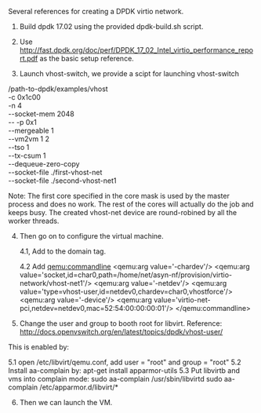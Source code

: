 Several references for creating a DPDK virtio network.

1. Build dpdk 17.02 using the provided dpdk-build.sh script.

2. Use http://fast.dpdk.org/doc/perf/DPDK_17_02_Intel_virtio_performance_report.pdf as the basic setup reference.

3. Launch vhost-switch, we provide a scipt for launching vhost-switch

 /path-to-dpdk/examples/vhost \
 -c 0x1c00 \
 -n 4 \
 --socket-mem 2048 \
 -- -p 0x1 \
 --mergeable 1 \
 --vm2vm 1 2 \
 --tso 1 \
 --tx-csum 1 \
 --dequeue-zero-copy \
 --socket-file ./first-vhost-net \
 --socket-file ./second-vhost-net1

Note: The first core specified in the core mask is used by the master process and does no work.
The rest of the cores will actually do the job and keeps busy. The created vhost-net device are
round-robined by all the worker threads.

4. Then go on to configure the virtual machine.

   4.1, Add <domain type='kvm' xmlns:qemu='http://libvirt.org/schemas/domain/qemu/1.0'>
   to the domain tag.

   4.2 Add
<qemu:commandline>
  <qemu:arg value='-chardev'/>
  <qemu:arg value='socket,id=char0,path=/home/net/asyn-nf/provision/virtio-network/vhost-net1'/>
  <qemu:arg value='-netdev'/>
  <qemu:arg value='type=vhost-user,id=netdev0,chardev=char0,vhostforce'/>
  <qemu:arg value='-device'/>
  <qemu:arg value='virtio-net-pci,netdev=netdev0,mac=52:54:00:00:00:01'/>
</qemu:commandline>

5. Change the user and group to booth root for libvirt.
Reference: http://docs.openvswitch.org/en/latest/topics/dpdk/vhost-user/

This is enabled by:

   5.1 open /etc/libvirt/qemu.conf, add user = "root" and  group = "root"
   5.2 Install aa-complain by: apt-get install apparmor-utils
   5.3 Put libvirtb and vms into complain mode:
       sudo aa-complain /usr/sbin/libvirtd
       sudo aa-complain /etc/apparmor.d/libvirt/*

6. Then we can launch the VM.